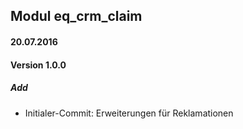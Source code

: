 ## Modul eq_crm_claim

#### 20.07.2016
#### Version 1.0.0
##### Add
- Initialer-Commit: Erweiterungen für Reklamationen
